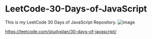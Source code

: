 # LeetCode-30-Days-of-JavaScript
 This is my LeetCode 30 Days of JavaScript Repository.
![image](https://github.com/user-attachments/assets/45e5ba0f-8e1c-4302-ab49-c633048a5751)

https://leetcode.com/studyplan/30-days-of-javascript/
